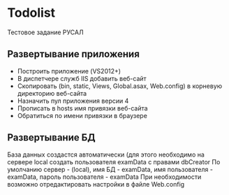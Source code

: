 # Todolist
Тестовое задание РУСАЛ

Развертывание приложения
-------
* Построить приложение (VS2012+)
* В диспетчере служб IIS добавить веб-сайт
* Скопировать (bin, static, Views, Global.asax, Web.config) в корневую директорию веб-сайта
* Назначить пул приложения версии 4
* Прописать в hosts имя привязки веб-сайта
* Обратиться по имени привязки в браузере

Развертывание БД
-------
База данных создастся автоматически (для этого необходимо на сервере local создать пользователя examData с правами dbCreator
По умолчанию сервер - (local), имя БД - examData, имя пользователя - examData, пароль пользователя - examData
При необходимости возможно отредактировать настройки в файле Web.config